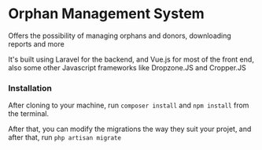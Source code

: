# Orphan Management System


Offers the possibility of managing orphans and donors, downloading reports and more

It's built using Laravel for the backend, and Vue.js for most of the front end, also some other Javascript frameworks like Dropzone.JS and Cropper.JS

### Installation

After cloning to your machine, run
```composer install``` and ```npm install``` from the terminal.

After that, you can modify the migrations the way they suit your projet, and after that, run ```php artisan migrate```
